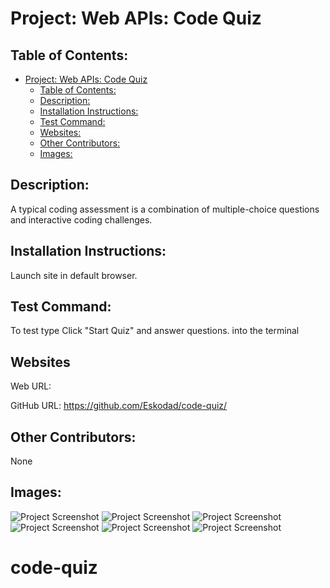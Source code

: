 # Project: Web APIs: Code Quiz


## Table of Contents: 
- [Project: Web APIs: Code Quiz](#project-web-apis-code-quiz)
  - [Table of Contents:](#table-of-contents)
  - [Description:](#description)
  - [Installation Instructions:](#installation-instructions)
  - [Test Command:](#test-command)
  - [Websites:](#websites)
  - [Other Contributors:](#other-contributors)
  - [Images:](#images)


## Description:
A typical coding assessment is a combination of multiple-choice questions and interactive coding challenges.

## Installation Instructions: 
Launch site in default browser.

## Test Command: 
To test type Click "Start Quiz" and answer questions. into the terminal

## Websites

Web URL: 

GitHub URL: https://github.com/Eskodad/code-quiz/


## Other Contributors:
None

## Images:

![Project Screenshot](./Assets/LaunchPage.png)
![Project Screenshot](./Assets/AskQuestionExample.png)
![Project Screenshot](./Assets/CorrectAnswerExample.png)
![Project Screenshot](./Assets/WrongAnswerExample.png)
![Project Screenshot](./Assets/FinishPageExample.png)
![Project Screenshot](./Assets/HighScoreExample.png)
# code-quiz
